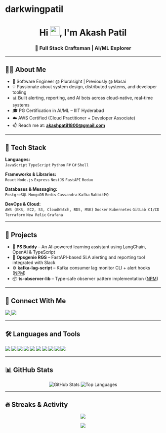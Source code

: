 # darkwingpatil

<h1 align="center">Hi <img src="https://raw.githubusercontent.com/MartinHeinz/MartinHeinz/master/wave.gif" width="30px">, I'm Akash Patil</h1>
<h3 align="center">🚀 Full Stack Craftsman | AI/ML Explorer</h3>

---

## 👨‍💻 About Me

- 🔧 Software Engineer @ Pluralsight | Previously @ Masai
- 💡 Passionate about system design, distributed systems, and developer tooling
- 📊 Built alerting, reporting, and AI bots across cloud-native, real-time systems
- 🎓 PG Certification in AI/ML – IIIT Hyderabad
- ☁️ AWS Certified (Cloud Practitioner + Developer Associate)
- 📫 Reach me at: **akashpatil1800@gmail.com**

---

## 🚀 Tech Stack

**Languages:**  
`JavaScript` `TypeScript` `Python` `F#` `C#` `Shell`

**Frameworks & Libraries:**  
`React` `Node.js` `Express` `NestJS` `FastAPI` `Redux`

**Databases & Messaging:**  
`PostgreSQL` `MongoDB` `Redis` `Cassandra` `Kafka` `RabbitMQ`

**DevOps & Cloud:**  
`AWS (EKS, EC2, S3, CloudWatch, RDS, MSK)` `Docker` `Kubernetes` `GitLab CI/CD` `Terraform` `New Relic` `Grafana`

---

## 🧠 Projects

- 🧠 **PS Buddy** – An AI-powered learning assistant using LangChain, OpenAI & TypeScript  
- 🔧 **Opsgenie RGS** – FastAPI-based SLA alerting and reporting tool integrated with Slack  
- ⚙️ **kafka-lag-script** – Kafka consumer lag monitor CLI + alert hooks ([NPM](https://www.npmjs.com/package/kafka-lag-script))  
- 📦 **ts-observer-lib** – Type-safe observer pattern implementation ([NPM](https://www.npmjs.com/package/ts-observer-lib))

---

## 🔗 Connect With Me

<p align="left">
  <a href="https://www.linkedin.com/in/akash-patil-468771201/" target="_blank">
    <img src="https://img.icons8.com/fluent/48/000000/linkedin.png"/>
  </a>
  <a href="mailto:akashpatil1800@gmail.com">
    <img src="https://img.icons8.com/fluent/48/000000/gmail.png"/>
  </a>
</p>

---

## 🛠️ Languages and Tools

<p align="left">
  <img src="https://img.shields.io/badge/JavaScript-F7DF1E?logo=javascript&logoColor=black&style=for-the-badge"/>
  <img src="https://img.shields.io/badge/TypeScript-3178C6?logo=typescript&logoColor=white&style=for-the-badge"/>
  <img src="https://img.shields.io/badge/Node.js-339933?logo=node.js&logoColor=white&style=for-the-badge"/>
  <img src="https://img.shields.io/badge/React-20232A?logo=react&logoColor=61DAFB&style=for-the-badge"/>
  <img src="https://img.shields.io/badge/PostgreSQL-336791?logo=postgresql&logoColor=white&style=for-the-badge"/>
  <img src="https://img.shields.io/badge/MongoDB-4EA94B?logo=mongodb&logoColor=white&style=for-the-badge"/>
  <img src="https://img.shields.io/badge/Docker-2496ED?logo=docker&logoColor=white&style=for-the-badge"/>
  <img src="https://img.shields.io/badge/Kubernetes-326CE5?logo=kubernetes&logoColor=white&style=for-the-badge"/>
  <img src="https://img.shields.io/badge/AWS-232F3E?logo=amazon-aws&logoColor=white&style=for-the-badge"/>
  <img src="https://img.shields.io/badge/FastAPI-009688?logo=fastapi&logoColor=white&style=for-the-badge"/>
</p>

---

## 📊 GitHub Stats

<p align="center">
  <img alt="GitHub Stats" src="https://github-readme-stats.vercel.app/api?username=darkwingpatil&show_icons=true&count_private=true&theme=react&hide_border=true&bg_color=0D1117" />
  <img alt="Top Languages" src="https://github-readme-stats.vercel.app/api/top-langs/?username=darkwingpatil&layout=compact&theme=react&hide_border=true&bg_color=0D1117" />
</p>

---

## 🔥 Streaks & Activity

<p align="center">
  <img src="https://github-readme-streak-stats.herokuapp.com/?user=darkwingpatil&theme=black-ice&hide_border=true&stroke=0000&background=060A0CD0"/>
</p>

<p align="center">
  <img src="https://activity-graph.herokuapp.com/graph?username=darkwingpatil&bg_color=0D1117&color=5BCDEC&line=5BCDEC&point=FFFFFF&hide_border=true" />
</p>
